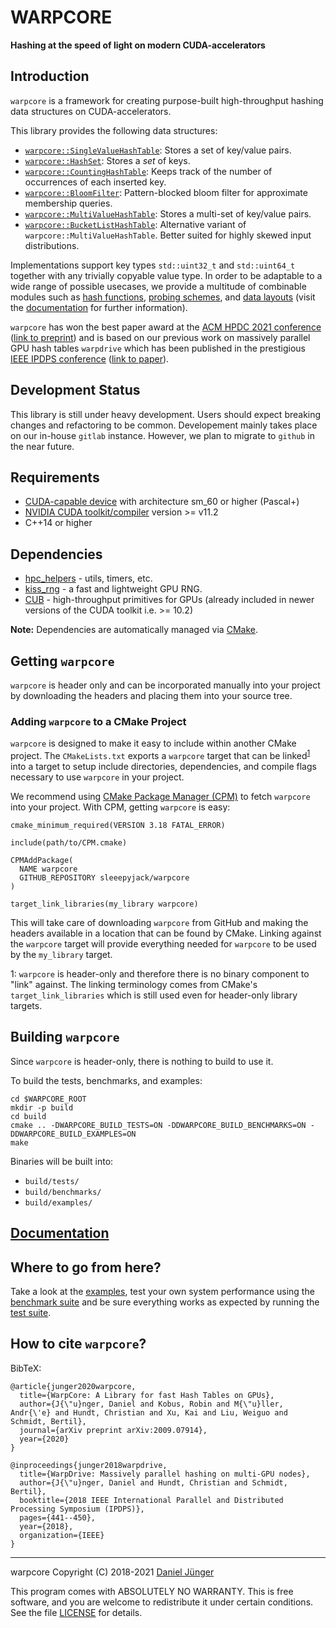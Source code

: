 # WARPCORE

**Hashing at the speed of light on modern CUDA-accelerators**

## Introduction
`warpcore` is a framework for creating purpose-built high-throughput hashing data structures on CUDA-accelerators.

This library provides the following data structures:
- [`warpcore::SingleValueHashTable`](include/warpcore/single_value_hash_table.cuh): Stores a set of key/value pairs.
- [`warpcore::HashSet`](include/warpcore/hash_set.cuh): Stores a *set* of keys.
- [`warpcore::CountingHashTable`](include/warpcore/counting_hash_table.cuh): Keeps track of the number of occurrences of each inserted key.
- [`warpcore::BloomFilter`](include/warpcore/bloom_filter.cuh): Pattern-blocked bloom filter for approximate membership queries.
- [`warpcore::MultiValueHashTable`](include/warpcore/multi_value_hash_table.cuh): Stores a multi-set of key/value pairs.
- [`warpcore::BucketListHashTable`](include/warpcore/bucket_list_hash_table.cuh): Alternative variant of `warpcore::MultiValueHashTable`. Better suited for highly skewed input distributions.

Implementations support key types `std::uint32_t` and `std::uint64_t` together with any trivially copyable value type. In order to be adaptable to a wide range of possible usecases, we provide a multitude of combinable modules such as [hash functions](include/warpcore/hashers.cuh), [probing schemes](include/warpcore/probing_schemes.cuh), and [data layouts](include/warpcore/storage.cuh) (visit the [documentation](https://sleeepyjack.github.io/warpcore/) for further information).

`warpcore` has won the best paper award at the [ACM HPDC 2021 conference](http://www.hpdc.org/2021/) ([link to preprint](https://arxiv.org/abs/2009.07914)) and is based on our previous work on massively parallel GPU hash tables `warpdrive` which has been published in the prestigious [IEEE IPDPS conference](https://www.ipdps.org/) ([link to paper](https://ieeexplore.ieee.org/document/8425198)).

## Development Status

This library is still under heavy development. Users should expect breaking changes and refactoring to be common.
Developement mainly takes place on our in-house `gitlab` instance. However, we plan to migrate to `github` in the near future.

## Requirements
- [CUDA-capable device](https://developer.nvidia.com/cuda-gpus) with architecture sm_60 or higher (Pascal+)
- [NVIDIA CUDA toolkit/compiler](https://developer.nvidia.com/cuda-toolkit) version >= v11.2
- C++14 or higher

## Dependencies
- [hpc_helpers](https://gitlab.rlp.net/pararch/hpc_helpers) - utils, timers, etc.
- [kiss_rng](https://github.com/sleeepyjack/kiss_rng) - a fast and lightweight GPU RNG.
- [CUB](https://nvlabs.github.io/cub/) - high-throughput primitives for GPUs (already included in newer versions of the CUDA toolkit i.e. >= 10.2)


**Note:** Dependencies are automatically managed via [CMake](https://cmake.org/).

## Getting `warpcore`

`warpcore` is header only and can be incorporated manually into your project by downloading the headers and placing them into your source tree.

### Adding `warpcore` to a CMake Project

`warpcore` is designed to make it easy to include within another CMake project.
 The `CMakeLists.txt` exports a `warpcore` target that can be linked<sup>[1](#link-footnote)</sup> into a target to setup include directories, dependencies, and compile flags necessary to use `warpcore` in your project.


We recommend using [CMake Package Manager (CPM)](https://github.com/TheLartians/CPM.cmake) to fetch `warpcore` into your project.
With CPM, getting `warpcore` is easy:

```
cmake_minimum_required(VERSION 3.18 FATAL_ERROR)

include(path/to/CPM.cmake)

CPMAddPackage(
  NAME warpcore
  GITHUB_REPOSITORY sleeepyjack/warpcore
)

target_link_libraries(my_library warpcore)
```

This will take care of downloading `warpcore` from GitHub and making the headers available in a location that can be found by CMake. Linking against the `warpcore` target will provide everything needed for `warpcore` to be used by the `my_library` target.

<a name="link-footnote">1</a>: `warpcore` is header-only and therefore there is no binary component to "link" against. The linking terminology comes from CMake's `target_link_libraries` which is still used even for header-only library targets.

## Building `warpcore`

Since `warpcore` is header-only, there is nothing to build to use it.

To build the tests, benchmarks, and examples:

```
cd $WARPCORE_ROOT
mkdir -p build
cd build
cmake .. -DWARPCORE_BUILD_TESTS=ON -DDWARPCORE_BUILD_BENCHMARKS=ON -DDWARPCORE_BUILD_EXAMPLES=ON
make
```
Binaries will be built into:
- `build/tests/`
- `build/benchmarks/`
- `build/examples/`


## [Documentation](docs/index.html)

## Where to go from here?
Take a look at the [examples](examples/README.md), test your own system performance using the [benchmark suite](benchmarks/README.md) and be sure everything works as expected by running the [test suite](tests/README.md).

## How to cite `warpcore`?
BibTeX:
```console
@article{junger2020warpcore,
  title={WarpCore: A Library for fast Hash Tables on GPUs},
  author={J{\"u}nger, Daniel and Kobus, Robin and M{\"u}ller, Andr{\'e} and Hundt, Christian and Xu, Kai and Liu, Weiguo and Schmidt, Bertil},
  journal={arXiv preprint arXiv:2009.07914},
  year={2020}
}

@inproceedings{junger2018warpdrive,
  title={WarpDrive: Massively parallel hashing on multi-GPU nodes},
  author={J{\"u}nger, Daniel and Hundt, Christian and Schmidt, Bertil},
  booktitle={2018 IEEE International Parallel and Distributed Processing Symposium (IPDPS)},
  pages={441--450},
  year={2018},
  organization={IEEE}
}
```
***
warpcore Copyright (C) 2018-2021 [Daniel Jünger](https://github.com/sleeepyjack)

This program comes with ABSOLUTELY NO WARRANTY.
This is free software, and you are welcome to redistribute it under certain
conditions. See the file [LICENSE](LICENSE.txt) for details.

[repository]: https://github.com/sleeepyjack/warpcore



